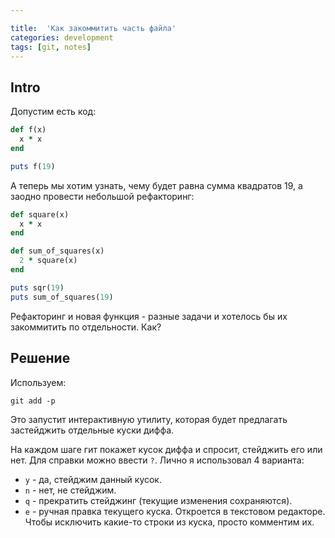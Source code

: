 ```yaml
---

title:  'Как закоммитить часть файла'
categories: development
tags: [git, notes]
---
```


## Intro

Допустим есть код:

```ruby
def f(x)
  x * x
end

puts f(19)
```

А теперь мы хотим узнать, чему будет равна сумма квадратов 19, а
заодно провести небольшой рефакторинг:

```ruby
def square(x)
  x * x
end

def sum_of_squares(x)
  2 * square(x)
end

puts sqr(19)
puts sum_of_squares(19)
```

Рефакторинг и новая функция - разные задачи и хотелось бы их
закоммитить по отдельности. Как?

<!--more-->


## Решение

Используем:

```
git add -p
```

Это запустит интерактивную утилиту, которая будет предлагать
застейджить отдельные куски диффа.

На каждом шаге гит покажет кусок диффа и спросит, стейджить его или
нет. Для справки можно ввести `?`. Лично я использовал 4 варианта:

* `y` - да, стейджим данный кусок.
* `n` - нет, не стейджим.
* `q` - прекратить стейджинг (текущие изменения сохраняются).
* `e` - ручная правка текущего куска. Откроется в текстовом
  редакторе. Чтобы исключить какие-то строки из куска, просто
  комментим их.
